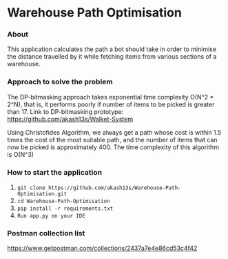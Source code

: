 # Warehouse Path Optimisation

### About 
This application calculates the path a bot should take in order to minimise the distance travelled by it while fetching items from various sections of a warehouse. 

### Approach to solve the problem 

The DP-bitmasking approach takes exponential time complexity O(N^2 * 2^N), that is, it performs poorly if number of items to be picked is greater than 17. 
Link to DP-bitmasking prototype: https://github.com/akash13s/Walket-System

Using Christofides Algorithm, we always get a path whose cost is within 1.5 times the cost of the most suitable path, and the number of items that can now be picked is approximately 400. The time complexity of this algorithm is O(N^3)


### How to start the application

1. `git clone https://github.com/akash13s/Warehouse-Path-Optimisation.git`
2. `cd Warehouse-Path-Optimisation`
3. `pip install -r requirements.txt`
3. `Run app.py on your IDE`


### Postman collection list

https://www.getpostman.com/collections/2437a7e4e86cd53c4f42
